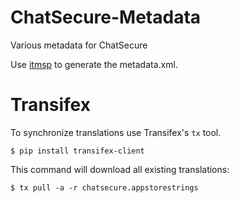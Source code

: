 ChatSecure-Metadata
===================

Various metadata for ChatSecure

Use [itmsp](https://github.com/colinhumber/itunes_transporter_generator) to generate the metadata.xml.

# Transifex

To synchronize translations use Transifex's `tx` tool. 

    $ pip install transifex-client
    
This command will download all existing translations:

    $ tx pull -a -r chatsecure.appstorestrings